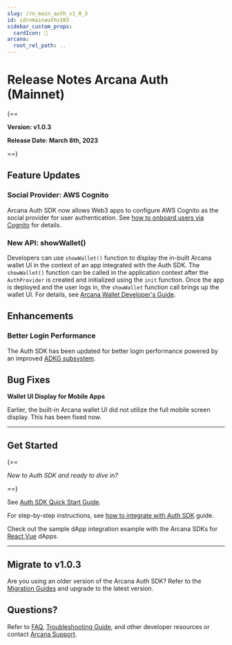 ```yaml
---
slug: /rn_main_auth_v1_0_3
id: idrnmainauthv103
sidebar_custom_props:
  cardIcon: 🏁
arcana:
  root_rel_path: ..
---
```


# Release Notes Arcana Auth (Mainnet)

{==

**Version: v1.0.3**

**Release Date: March 8th, 2023**

==}

## Feature Updates

### Social Provider: AWS Cognito

Arcana Auth SDK now allows Web3 apps to configure AWS Cognito as the social provider for user authentication. See [how to onboard users via Cognito]({{page.meta.arcana.root_rel_path}}/howto/onboard_users/build_social/wallet_cognito_oauth.md) for details.

### New API: showWallet()

Developers can use `showWallet()` function to display the in-built Arcana wallet UI in the context of an app integrated with the Auth SDK. The `showWallet()` function can be called in the application context after the `AuthProvider` is created and initialized using the `init` function. Once the app is deployed and the user logs in, the `showWallet` function call brings up the wallet UI. For details, see [Arcana Wallet Developer's Guide]({{page.meta.arcana.root_rel_path}}/howto/arcana_wallet/index.md).

## Enhancements

### Better Login Performance

The Auth SDK has been updated for better login performance powered by an improved [ADKG subsystem](https://github.com/arcana-network/adkg/releases).

## Bug Fixes

**Wallet UI Display for Mobile Apps**

Earlier, the built-in Arcana wallet UI did not utilize the full mobile screen display. This has been fixed now.

---

## Get Started

{==

*New to Auth SDK and ready to dive in?* 

==}

See [Auth SDK Quick Start Guide]({{page.meta.arcana.root_rel_path}}/walletsdk/wallet_qs.md). 

For step-by-step instructions, see [how to integrate with Auth SDK]({{page.meta.arcana.root_rel_path}}/howto/integrate_auth/index.md) guide. 

Check out the sample dApp integration example with the Arcana SDKs for [React]({{page.meta.arcana.root_rel_path}}/howto/integrate_auth/integrate_wallet_react.md),[Vue](https://github.com/arcana-network/basic-storage-wallet-integration) dApps.

---

## Migrate to v1.0.3

Are you using an older version of the Arcana Auth SDK? Refer to the [Migration Guides]({{page.meta.arcana.root_rel_path}}/migration/index.md) and upgrade to the latest version.

## Questions? 

Refer to [FAQ]({{page.meta.arcana.root_rel_path}}/faq/faq_gen.md), [Troubleshooting Guide]({{page.meta.arcana.root_rel_path}}/troubleshooting.md), and other developer resources or contact [Arcana Support]({{page.meta.arcana.root_rel_path}}/support.md).
